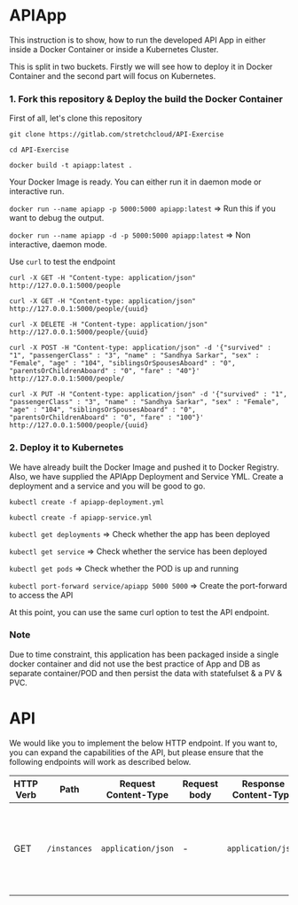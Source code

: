 # APIApp


This instruction is to show, how to run the developed API App in either inside a Docker Container or inside a Kubernetes Cluster.

This is split in two buckets. Firstly we will see how to deploy it in Docker Container and the second part will focus on Kubernetes.

  

### 1. Fork this repository & Deploy the build the Docker Container

First of all, let's clone this repository

`git clone https://gitlab.com/stretchcloud/API-Exercise`

`cd API-Exercise`

`docker build -t apiapp:latest .`

Your Docker Image is ready. You can either run it in daemon mode or interactive run.

`docker run --name apiapp -p 5000:5000 apiapp:latest` => Run this if you want to debug the output.

`docker run --name apiapp -d -p 5000:5000 apiapp:latest` => Non interactive, daemon mode.

Use `curl` to test the endpoint

`curl -X GET -H "Content-type: application/json" http://127.0.0.1:5000/people`

`curl -X GET -H "Content-type: application/json" http://127.0.0.1:5000/people/{uuid}`

`curl -X DELETE -H "Content-type: application/json" http://127.0.0.1:5000/people/{uuid}`

`curl -X POST -H "Content-type: application/json" -d '{"survived" : "1", "passengerClass" : "3", "name" : "Sandhya Sarkar", "sex" : "Female", "age" : "104", "siblingsOrSpousesAboard" : "0", "parentsOrChildrenAboard" : "0", "fare" : "40"}' http://127.0.0.1:5000/people/`

`curl -X PUT -H "Content-type: application/json" -d '{"survived" : "1", "passengerClass" : "3", "name" : "Sandhya Sarkar", "sex" : "Female", "age" : "104", "siblingsOrSpousesAboard" : "0", "parentsOrChildrenAboard" : "0", "fare" : "100"}' http://127.0.0.1:5000/people/{uuid}`



### 2. Deploy it to Kubernetes

We have already built the Docker Image and pushed it to Docker Registry. Also, we have supplied the APIApp Deployment and Service YML. Create a deployment and a service and you will be good to go.

`kubectl create -f apiapp-deployment.yml`

`kubectl create -f apiapp-service.yml`

`kubectl get deployments` => Check whether the app has been deployed

`kubectl get service` => Check whether the service has been deployed

`kubectl get pods` => Check whether the POD is up and running 

`kubectl port-forward service/apiapp 5000 5000` => Create the port-forward to access the API

At this point, you can use the same curl option to test the API endpoint.

### Note
Due to time constraint, this application has been packaged inside a single docker container and did not use the best practice of App and DB as separate container/POD and then persist the data with statefulset & a PV & PVC.



# API

We would like you to implement the below HTTP endpoint.
If you want to, you can expand the capabilities of the API, but please ensure that the following endpoints will work as described below.

| HTTP Verb | Path         | Request Content-Type | Request body | Response Content-Type | Example response body                                        |
| --------- | ------------ | -------------------- | ------------ | --------------------- | ------------------------------------------------------------ |
| GET       | `/instances` | `application/json`   | -            | `application/json`    | `[ { "uuid": "49dc24bd-906d-4497-bcfc-ecc8c309ecfc", survived": true, "passengerClass": 3, "name": "Mr. Owen Harris Braund", "sex": "male", "age": 22, "siblingsOrSpousesAboard": 1, "parentsOrChildrenAboard":0, "fare":7.25}, ... ]` |



